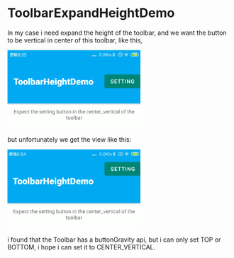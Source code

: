 # ToolbarExpandHeightDemo

 In my case i need expand the height of the toolbar, and we want the button to be vertical in center of this toolbar, like this,
 
 <img src="/captures/expect.png" width="300" alt="demo"/>
 
 but unfortunately we get the view like this:
 
 <img src="/captures/normal.png" width="300" alt="demo"/> 
 
 i found that the Toolbar has a buttonGravity api, but i can only set TOP or BOTTOM, i hope i can set it to CENTER_VERTICAL.